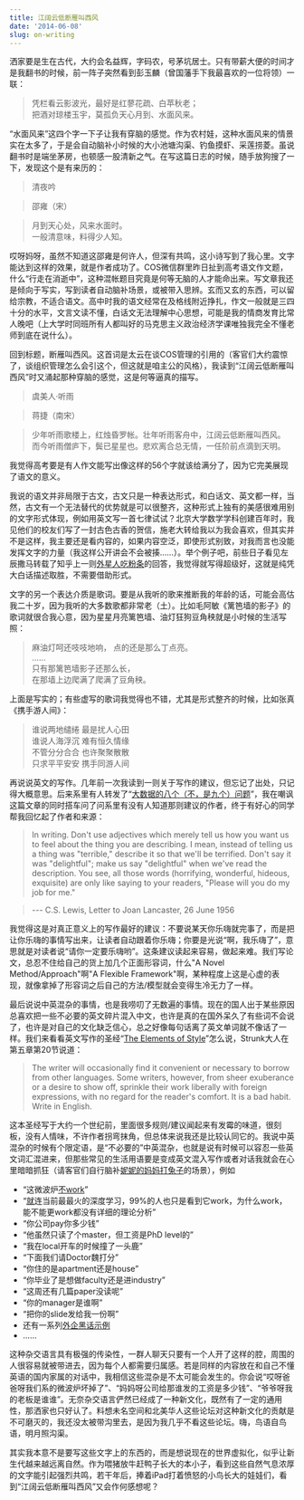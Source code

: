 ```yaml
---
title: 江阔云低断雁叫西风
date: '2014-06-08'
slug: on-writing
---
```


洒家要是生在古代，大约会名益辉，字码农，号茅坑居士。只有带薪大便的时间才是我翻书的时候，前一阵子突然看到彭玉麟（曾国藩手下我最喜欢的一位将领）一联：

> 凭栏看云影波光，最好是红蓼花疏、白苹秋老；  
> 把酒对琼楼玉宇，莫孤负天心月到、水面风来。 

“水面风来”这四个字一下子让我有穿脑的感觉。作为农村娃，这种水面风来的情景实在太多了，于是会自动脑补小时候的大小池塘沟渠、钓鱼摸虾、采莲捞菱。虽说翻书时是端坐茅房，也顿感一股清新之气。在写这篇日志的时候，随手放狗搜了一下，发现这个是有来历的：

> 清夜吟

> 邵雍（宋）

> 月到天心处，风来水面时。  
> 一般清意味，料得少人知。

哎呀妈呀，虽然不知道这邵雍是何许人，但深有共鸣，这小诗写到了我心里。文字能达到这样的效果，就是作者成功了。COS微信群里昨日扯到高考语文作文题，什么“行走在消逝中”，这种混帐题目究竟是何等无脑的人才能命出来。写文章我还是倾向于写实，写到读者自动脑补场景，或被带入思辨。玄而又玄的东西，可以留给宗教，不适合语文。高中时我的语文经常在及格线附近挣扎，作文一般就是三四十分的水平，文言文读不懂，白话文无法理解中心思想，可能是我的情商发育比常人晚吧（上大学时同班所有人都叫好的马克思主义政治经济学课唯独我完全不懂老师到底在说什么）。

回到标题，断雁叫西风。这首词是太云在谈COS管理的引用的（客官们大约震惊了，谈组织管理怎么会引这个，但这就是咱主公的风格），我读到“江阔云低断雁叫西风”时又涌起那种穿脑的感觉，这是何等逼真的描写。

> 虞美人·听雨

> 蒋捷（南宋）

> 少年听雨歌楼上，红烛昏罗帐。壮年听雨客舟中，江阔云低断雁叫西风。  
> 而今听雨僧庐下，鬓已星星也。悲欢离合总无情，一任阶前点滴到天明。

我觉得高考要是有人作文能写出像这样的56个字就该给满分了，因为它完美展现了语文的意义。

我说的语文并非局限于古文，古文只是一种表达形式，和白话文、英文都一样，当然，古文有一个无法替代的优势就是可以很整齐，这种形式上独有的美感很难用别的文字形式体现，例如用英文写一首七律试试？北京大学数学学科创建百年时，我见他们的校友们写了一封古色古香的贺信，施老大转给我以为我会喜欢，但其实并不是这样，我主要还是看内容的，如果内容空泛，即使形式别致，对我而言也没能发挥文字的力量（我这样公开讲会不会被揍……）。举个例子吧，前些日子看见左辰撒马转载了知乎上一则[外星人吃粉条](http://www.zhihu.com/question/23761217/answer/25583143)的回答，我觉得就写得超级好，这就是纯凭大白话描述取胜，不需要借助形式。

文字的另一个表达介质是歌词。要是从我听的歌来推断我的年龄的话，可能会高估我二十岁，因为我听的大多数歌都非常老（土）。比如毛阿敏《篱笆墙的影子》的歌词就很合我心意，因为星星月亮篱笆墙、油灯狂狗豆角秧就是小时候的生活写照：

> 麻油灯呵还吱吱地响， 点的还是那么丁点亮。  
> ……  
> 只有那篱笆墙影子还那么长，  
> 在那墙上边爬满了爬满了豆角秧。

上面是写实的；有些虚写的歌词我觉得也不错，尤其是形式整齐的时候，比如张真《携手游人间》：

> 谁说两地缱绻 最是扰人心田  
> 谁说人海浮沉 难有恒久情缘  
> 不管分分合合 也许聚聚散散  
> 只求平平安安 携手同游人间

<!-- 谨以这段歌词献给现阶段的楠神，感情之事宜从长计议，看好你们哟 -->

再说说英文的写作。几年前一次我读到一则关于写作的建议，但忘记了出处，只记得大概意思。后来系里有人转发了“[大数据的八个（不，是九个）问题](http://www.nytimes.com/2014/04/07/opinion/eight-no-nine-problems-with-big-data.html)”，我在嘲讽这篇文章的同时搭车问了问系里有没有人知道那则建议的作者，终于有好心的同学帮我回忆起了作者和来源：

> In writing. Don't use adjectives which merely tell us how you want us to feel about the thing you are describing. I mean, instead of telling us a thing was "terrible," describe it so that we'll be terrified. Don't say it was "delightful"; make us say "delightful" when we've read the description. You see, all those words (horrifying, wonderful, hideous, exquisite) are only like saying to your readers, "Please will you do my job for me."

> ---  C.S. Lewis, Letter to Joan Lancaster, 26 June 1956

我觉得这是对真正意义上的写作最好的建议：不要说某天你乐嗨就完事了，而是把让你乐嗨的事情写出来，让读者自动跟着你乐嗨；你要是光说“啊，我乐嗨了”，意思就是对读者说“请你一定要乐嗨哟”。这条建议读起来容易，做起来难。我们写论文，总忍不住给自己的货上加几个正面形容词，什么"A Novel Method/Approach"啊"A Flexible Framework"啊，某种程度上这是心虚的表现，就像拿掉了形容词之后自己的方法/模型就会变得生冷无力了一样。

最后说说中英混杂的事情，也是我唠叨了无数遍的事情。现在的国人出于某些原因总喜欢把一些不必要的英文碎片混入中文，也许是真的在国外呆久了有些词不会说了，也许是对自己的文化缺乏信心，总之好像每句话离了英文单词就不像话了一样。我们来看看英文写作的圣经“[The Elements of Style](http://www.stat.ufl.edu/~presnell/Various/Strunk-and-White/etes_htm.htm)”怎么说，Strunk大人在第五章第20节说道：

> The writer will occasionally find it convenient or necessary to borrow from other languages. Some writers, however, from sheer exuberance or a desire to show off, sprinkle their work liberally with foreign expressions, with no regard for the reader's comfort. It is a bad habit. Write in English.

这本圣经写于大约一个世纪前，里面很多规则/建议闻起来有发霉的味道，很刻板，没有人情味，不许作者拐弯抹角，但总体来说我还是比较认同它的。我说中英混杂的时候有个限定语，是“不必要的”中英混杂，也就是说有时候可以容忍一些英文词汇混进来，但那些常见的生活用语要是变成英文混入写作或者对话我就会在心里暗暗抓狂（请客官们自行脑补[妮妮的妈妈打兔子](http://baike.baidu.com/view/1269134.htm)的场景），例如

- “这微波炉[不work](/cn/2010/09/brackets-and-chinese/)”
- “[就](http://1.guzili.sinaapp.com/?p=234)连当前最最火的深度学习，99%的人也只是看到它work，为什么work，能不能更work都没有详细的理论分析”
- “你公司pay你多少钱”
- “他虽然只读了个master，但工资是PhD level的”
- “我在local开车的时候撞了一头鹿”
- “下面我们请Doctor魏打分”
- “你住的是apartment还是house”
- “你毕业了是想做faculty还是进industry”
- “这周还有几篇paper没读呢”
- “你的manager是谁啊”
- “把你的slide发给我一份啊”
- 还有一系列[外企黑话示例](http://www.newsmth.net/bbscon.php?bid=63&id=3388228)
- ……

这种杂交语言具有极强的传染性，一群人聊天只要有一个人开了这样的腔，周围的人很容易就被带进去，因为每个人都需要归属感。若是同样的内容放在和自己不懂英语的国内家属的对话中，我相信这些混杂是不太可能会发生的。你会说“哎呀爸爸呀我们系的微波炉坏掉了”、“妈妈呀公司给那谁发的工资是多少钱”、“爷爷呀我的老板是谁谁”。无奈杂交语言俨然已经成了一种新文化，既然有了一定的通用性，那洒家也只好认了。料想未名空间和北美华人这些论坛对这种新文化的贡献是不可磨灭的，我还没太被带沟里去，是因为我几乎不看这些论坛。嗨，鸟语自鸟语，明月照沟渠。

其实我本意不是要写这些文字上的东西的，而是想说现在的世界虚拟化，似乎让新生代越来越远离自然。作为喂猪放牛赶鸭子长大的本小子，看到这些自然气息浓厚的文字能引起强烈共鸣，若干年后，捧着iPad打着愤怒的小鸟长大的娃娃们，看到“江阔云低断雁叫西风”又会作何感想呢？
